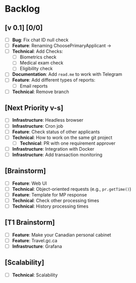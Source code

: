 # Backlog

## [v 0.1] [0/0]

- [ ] **Bug**: Fix chat ID null check
- [ ] **Feature**: Renaming ChoosePrimaryApplicant -> 
- [ ] **Technical**: Add Checks:
    - [ ] Biometrics check
    - [ ] Medical exam check
    - [ ] Eligibility check
- [ ] **Documentation**: Add `read.me` to work with Telegram
- [ ] **Feature**: Add different types of reports:
    - [ ] Email reports
- [ ] **Technical**: Remove branch

## [Next Priority v-s]

- [ ] **Infrastructure**: Headless browser
- [ ] **Infrastructure**: Cron job
- [ ] **Feature**: Check status of other applicants
- [ ] **Technical**: How to work on the same git project
  - [ ] **Technical**: PR with one requirement approver
- [ ] **Infrastructure**: Integration with Docker
- [ ] **Infrastructure**: Add transaction monitoring

## [Brainstorm]

- [ ] **Feature**: Web UI
- [ ] **Technical**: Object-oriented requests (e.g., `pr.getTime()`)
- [ ] **Feature**: Template for MP response
- [ ] **Technical**: Check other processing times
- [ ] **Technical**: History processing times

## [T1 Brainstorm]

- [ ] **Feature**: Make your Canadian personal cabinet
- [ ] **Feature**: Travel.gc.ca
- [ ] **Infrastructure**: Grafana

## [Scalability]

- [ ] **Technical**: Scalability
